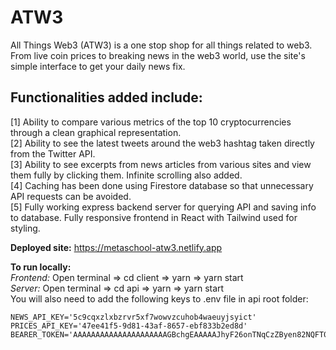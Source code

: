 # ATW3
All Things Web3 (ATW3) is a one stop shop for all things related to web3. From live coin prices to breaking news in the web3 world, use the site's simple interface to get your daily news fix.
  
## Functionalities added include:
[1] Ability to compare various metrics of the top 10 cryptocurrencies through a clean graphical representation.<br />
[2] Ability to see the latest tweets around the web3 hashtag taken directly from the Twitter API.<br />
[3] Ability to see excerpts from news articles from various sites and view them fully by clicking them. Infinite scrolling also added.<br />
[4] Caching has been done using Firestore database so that unnecessary API requests can be avoided.<br />
[5] Fully working express backend server for querying API and saving info to database. Fully responsive frontend in React with Tailwind used for styling.<br />


**Deployed site:** https://metaschool-atw3.netlify.app

**To run locally:**<br />
  *Frontend:* Open terminal => cd client => yarn => yarn start<br />
  *Server:* Open terminal => cd api => yarn => yarn start<br />
  You will also need to add the following keys to .env file in api root folder: <br />

    NEWS_API_KEY='5c9cqxzlxbzrvr5xf7wowvzcuhob4waeuyjsyict'
    PRICES_API_KEY='47ee41f5-9d81-43af-8657-ebf833b2ed8d'
    BEARER_TOKEN='AAAAAAAAAAAAAAAAAAAAAGBchgEAAAAAJhyF26onTNqCzZByen82NQFT0Tw%3DBC1IOK0xFCjtpSWRVfSAuQQuEP73pATJ0UKP7t60h1sgu4BUQs'
